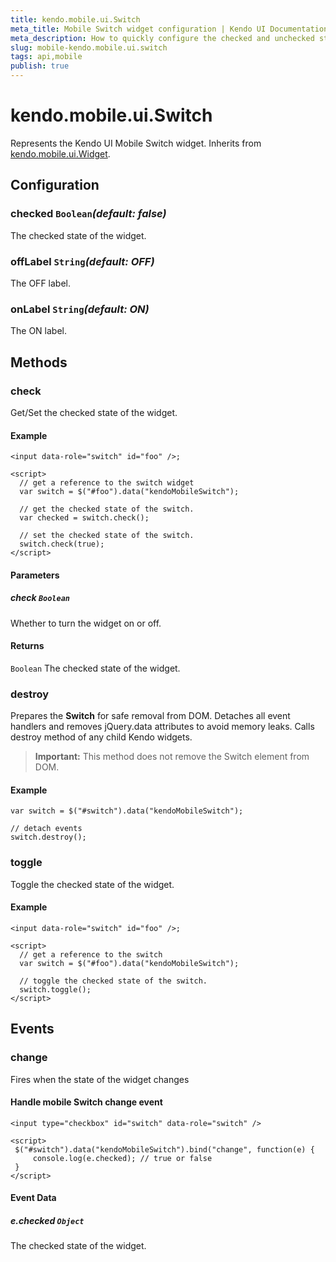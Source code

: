 ```yaml
---
title: kendo.mobile.ui.Switch
meta_title: Mobile Switch widget configuration | Kendo UI Documentation
meta_description: How to quickly configure the checked and unchecked state of Mobile Switch widget.
slug: mobile-kendo.mobile.ui.switch
tags: api,mobile
publish: true
---
```


# kendo.mobile.ui.Switch

Represents the Kendo UI Mobile Switch widget. Inherits from [kendo.mobile.ui.Widget](/api/framework/mobilewidget).

## Configuration

### checked `Boolean`*(default: false)*

 The checked state of the widget.

### offLabel `String`*(default: OFF)*

 The OFF label.

### onLabel `String`*(default: ON)*

 The ON label.

## Methods

### check

Get/Set the checked state of the widget.

#### Example

    <input data-role="switch" id="foo" />;

    <script>
      // get a reference to the switch widget
      var switch = $("#foo").data("kendoMobileSwitch");

      // get the checked state of the switch.
      var checked = switch.check();

      // set the checked state of the switch.
      switch.check(true);
    </script>

#### Parameters

##### check `Boolean`

Whether to turn the widget on or off.

#### Returns

`Boolean` The checked state of the widget.

### destroy
Prepares the **Switch** for safe removal from DOM. Detaches all event handlers and removes jQuery.data attributes to avoid memory leaks. Calls destroy method of any child Kendo widgets.

> **Important:** This method does not remove the Switch element from DOM.

#### Example

    var switch = $("#switch").data("kendoMobileSwitch");

    // detach events
    switch.destroy();

### toggle

Toggle the checked state of the widget.

#### Example

    <input data-role="switch" id="foo" />;

    <script>
      // get a reference to the switch
      var switch = $("#foo").data("kendoMobileSwitch");

      // toggle the checked state of the switch.
      switch.toggle();
    </script>

## Events

### change

Fires when the state of the widget changes

#### Handle mobile Switch change event

    <input type="checkbox" id="switch" data-role="switch" />

    <script>
     $("#switch").data("kendoMobileSwitch").bind("change", function(e) {
         console.log(e.checked); // true or false
     }
    </script>

#### Event Data

##### e.checked `Object`

The checked state of the widget.
